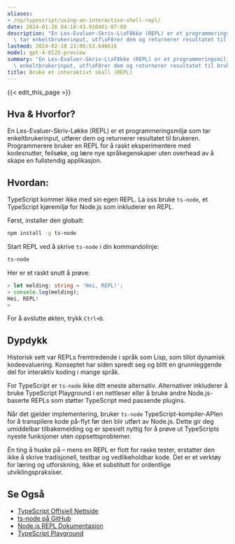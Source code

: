 ```yaml
---
aliases:
- /no/typescript/using-an-interactive-shell-repl/
date: 2024-01-26 04:18:43.910401-07:00
description: "En Les-Evaluer-Skriv-L\xF8kke (REPL) er et programmeringsmilj\xF8 som\
  \ tar enkeltbrukerinput, utf\xF8rer dem og returnerer resultatet til brukeren. Programmerere\u2026"
lastmod: 2024-02-18 23:08:53.646616
model: gpt-4-0125-preview
summary: "En Les-Evaluer-Skriv-L\xF8kke (REPL) er et programmeringsmilj\xF8 som tar\
  \ enkeltbrukerinput, utf\xF8rer dem og returnerer resultatet til brukeren. Programmerere\u2026"
title: Bruke et interaktivt skall (REPL)
---
```


{{< edit_this_page >}}

## Hva & Hvorfor?
En Les-Evaluer-Skriv-Løkke (REPL) er et programmeringsmiljø som tar enkeltbrukerinput, utfører dem og returnerer resultatet til brukeren. Programmerere bruker en REPL for å raskt eksperimentere med kodesnutter, feilsøke, og lære nye språkegenskaper uten overhead av å skape en fullstendig applikasjon.

## Hvordan:
TypeScript kommer ikke med sin egen REPL. La oss bruke `ts-node`, et TypeScript kjøremiljø for Node.js som inkluderer en REPL.

Først, installer den globalt:
```bash
npm install -g ts-node
```

Start REPL ved å skrive `ts-node` i din kommandolinje:
```bash
ts-node
```

Her er et raskt snutt å prøve:
```TypeScript
> let melding: string = 'Hei, REPL!';
> console.log(melding);
Hei, REPL!
> 
```
For å avslutte økten, trykk `Ctrl+D`.

## Dypdykk
Historisk sett var REPLs fremtredende i språk som Lisp, som tillot dynamisk kodeevaluering. Konseptet har siden spredt seg og blitt en grunnleggende del for interaktiv koding i mange språk.

For TypeScript er `ts-node` ikke ditt eneste alternativ. Alternativer inkluderer å bruke TypeScript Playground i en nettleser eller å bruke andre Node.js-baserte REPLs som støtter TypeScript med passende plugins.

Når det gjelder implementering, bruker `ts-node` TypeScript-kompiler-APIen for å transpilere kode på-flyt før den blir utført av Node.js. Dette gir deg umiddelbar tilbakemelding og er spesielt nyttig for å prøve ut TypeScripts nyeste funksjoner uten oppsettsproblemer.

Én ting å huske på – mens en REPL er flott for raske tester, erstatter den ikke å skrive tradisjonell, testbar og vedlikeholdbar kode. Det er et verktøy for læring og utforskning, ikke et substitutt for ordentlige utviklingspraksiser.

## Se Også
- [TypeScript Offisiell Nettside](https://www.typescriptlang.org/)
- [ts-node på GitHub](https://github.com/TypeStrong/ts-node)
- [Node.js REPL Dokumentasjon](https://nodejs.org/api/repl.html)
- [TypeScript Playground](https://www.typescriptlang.org/play)
